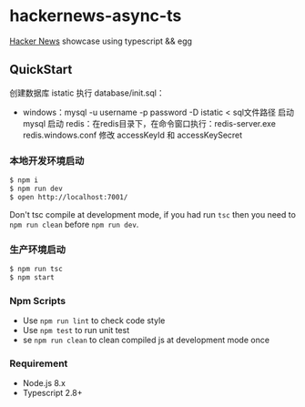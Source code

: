 # hackernews-async-ts

[Hacker News](https://news.ycombinator.com/) showcase using typescript && egg

## QuickStart

创建数据库 istatic
执行 database/init.sql：
- windows：mysql -u username -p password -D istatic < sql文件路径
启动 mysql
启动 redis：在redis目录下，在命令窗口执行：redis-server.exe redis.windows.conf
修改 accessKeyId 和 accessKeySecret


### 本地开发环境启动

```bash
$ npm i
$ npm run dev
$ open http://localhost:7001/
```

Don't tsc compile at development mode, if you had run `tsc` then you need to `npm run clean` before `npm run dev`.

### 生产环境启动

```bash
$ npm run tsc
$ npm start
```

### Npm Scripts

- Use `npm run lint` to check code style
- Use `npm test` to run unit test
- se `npm run clean` to clean compiled js at development mode once

### Requirement

- Node.js 8.x
- Typescript 2.8+
